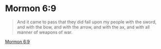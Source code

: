 # Mormon 6:9

> And it came to pass that they did fall upon my people with the sword, and with the bow, and with the arrow, and with the ax, and with all manner of weapons of war.

[Mormon 6:9](https://www.churchofjesuschrist.org/study/scriptures/bofm/morm/6?lang=eng&id=p9#p9)


